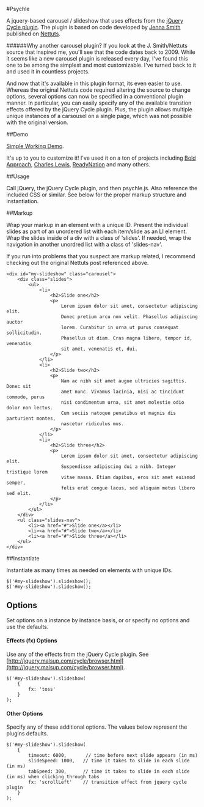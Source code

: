 #Psychle

A jquery-based carousel / slideshow that uses effects from the [jQuery Cycle plugin](http://jquery.malsup.com/cycle/). The plugin is based on code developed by [Jenna Smith](http://net.tutsplus.com/author/jennasmith/) published on [Nettuts](http://net.tutsplus.com/tutorials/javascript-ajax/building-an-auto-scrolling-slideshow-that-works-with-and-without-javascript/).

######Why another carousel plugin?
If you look at the J. Smith/Nettuts source that inspired me, you'll see that the code dates back to 2009. While it seems like a new carousel plugin is released every day, I've found this one to be among the simplest and most customizable. I've turned back to it and used it in countless projects.

And now that it's available in this plugin format, its even easier to use. Whereas the original Nettuts code required altering the source to change options, several options can now be specified in a conventional plugin manner. In particular, you can easily specify any of the available transtion effects offered by the jQuery Cycle plugin. Plus, the plugin allows multiple unique instances of a carsousel on a single page, which was not possible with the original version.

##Demo

[Simple Working Demo](http://www.technotarek.com/psychle/demo.html).

It's up to you to customize it! I've used it on a ton of projects including [Bold Approach](http://www.boldapproach.org), [Charles Lewis](http://www.charles-lewis.com), [ReadyNation](http://readynation.org) and many others.

##Usage

Call jQuery, the jQuery Cycle plugin, and then psychle.js. Also reference the included CSS or similar. See below for the proper markup structure and instantiation.

##Markup

Wrap your markup in an element with a unique ID. Present the individual slides as part of an unordered list with each item/slide as an LI element. Wrap the slides inside of a div with a class of 'slides'. If needed, wrap the navigation in another unordred list with a class of 'slides-nav'.

If you run into problems that you suspect are markup related, I recommend checking out the original Nettuts post referenced above.


    <div id="my-slideshow" class="carousel">
        <div class="slides">
            <ul>
                <li>
                    <h2>Slide one</h2>
                    <p>
                        Lorem ipsum dolor sit amet, consectetur adipiscing elit.
                        Donec pretium arcu non velit. Phasellus adipiscing auctor
                        lorem. Curabitur in urna ut purus consequat sollicitudin.
                        Phasellus ut diam. Cras magna libero, tempor id, venenatis
                        sit amet, venenatis et, dui.
                    </p>
                </li>
                <li>
                    <h2>Slide two</h2>
                    <p>
                        Nam ac nibh sit amet augue ultricies sagittis. Donec sit
                        amet nunc. Vivamus lacinia, nisi ac tincidunt commodo, purus
                        nisi condimentum urna, sit amet molestie odio dolor non lectus.
                        Cum sociis natoque penatibus et magnis dis parturient montes,
                        nascetur ridiculus mus.
                    </p>
                </li>
                <li>
                    <h2>Slide three</h2>
                    <p>
                        Lorem ipsum dolor sit amet, consectetur adipiscing elit.
                        Suspendisse adipiscing dui a nibh. Integer tristique lorem
                        vitae massa. Etiam dapibus, eros sit amet euismod semper,
                        felis erat congue lacus, sed aliquam metus libero sed elit.
                    </p>
                </li>
            </ul>
        </div>
        <ul class="slides-nav">
            <li><a href="#">Slide one</a></li>
            <li><a href="#">Slide two</a></li>
            <li><a href="#">Slide three</a></li>
        </ul>
    </div>

##Instantiate

Instantiate as many times as needed on elements with unique IDs.

    $('#my-slideshow').slideshow();
    $('#my-slideshow').slideshow();

## Options

Set options on a instance by instance basis, or or specify no options and use the defaults.

#### Effects (fx) Options

Use any of the effects from the jQuery Cycle plugin. See [http://jquery.malsup.com/cycle/browser.html](http://jquery.malsup.com/cycle/browser.html).

    $('#my-slideshow').slideshow(
        {
            fx: 'toss'
        }
    );

#### Other Options

Specify any of these additional options. The values below represent the plugins defaults.

    $('#my-slideshow').slideshow(
        {
            timeout: 6000,       // time before next slide appears (in ms)
            slideSpeed: 1000,   // time it takes to slide in each slide (in ms)
            tabSpeed: 300,      // time it takes to slide in each slide (in ms) when clicking through tabs
            fx: 'scrollLeft'    // transition effect from jquery cycle plugin
        }
    );
